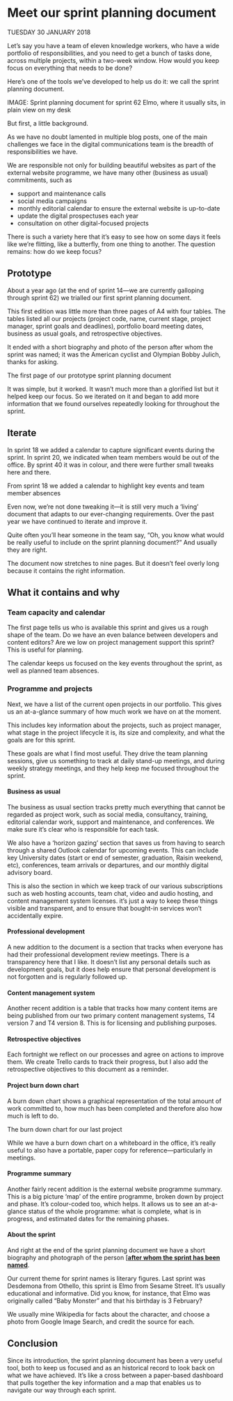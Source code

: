 # Meet our sprint planning document

TUESDAY 30 JANUARY 2018

Let’s say you have a team of eleven knowledge workers, who have a wide portfolio of responsibilities, and you need to get a bunch of tasks done, across multiple projects, within a two-week window. How would you keep focus on everything that needs to be done?

Here’s one of the tools we’ve developed to help us do it: we call the sprint planning document.

IMAGE: Sprint planning document for sprint 62 Elmo, where it usually sits, in plain view on my desk

But first, a little background.

As we have no doubt lamented in multiple blog posts, one of the main challenges we face in the digital communications team is the breadth of responsibilities we have.

We are responsible not only for building beautiful websites as part of the external website programme, we have many other (business as usual) commitments, such as

* support and maintenance calls
* social media campaigns
* monthly editorial calendar to ensure the external website is up-to-date
* update the digital prospectuses each year
* consultation on other digital-focused projects

There is such a variety here that it’s easy to see how on some days it feels like we’re flitting, like a butterfly, from one thing to another. The question remains: how do we keep focus?

## **Prototype**

About a year ago (at the end of sprint 14—we are currently galloping through sprint 62) we trialled our first sprint planning document.

This first edition was little more than three pages of A4 with four tables. The tables listed all our projects (project code, name, current stage, project manager, sprint goals and deadlines), portfolio board meeting dates, business as usual goals, and retrospective objectives.

It ended with a short biography and photo of the person after whom the sprint was named; it was the American cyclist and Olympian Bobby Julich, thanks for asking.

The first page of our prototype sprint planning document

It was simple, but it worked. It wasn’t much more than a glorified list but it helped keep our focus. So we iterated on it and began to add more information that we found ourselves repeatedly looking for throughout the sprint.

## **Iterate**

In sprint 18 we added a calendar to capture significant events during the sprint. In sprint 20, we indicated when team members would be out of the office. By sprint 40 it was in colour, and there were further small tweaks here and there.

From sprint 18 we added a calendar to highlight key events and team member absences

Even now, we’re not done tweaking it—it is still very much a ‘living’ document that adapts to our ever-changing requirements. Over the past year we have continued to iterate and improve it.

Quite often you’ll hear someone in the team say, “Oh, you know what would be really useful to include on the sprint planning document?” And usually they are right.

The document now stretches to nine pages. But it doesn’t feel overly long because it contains the right information.

## **What it contains and why**

### **Team capacity and calendar**

The first page tells us who is available this sprint and gives us a rough shape of the team. Do we have an even balance between developers and content editors? Are we low on project management support this sprint? This is useful for planning.

The calendar keeps us focused on the key events throughout the sprint, as well as planned team absences.

### **Programme and projects**

Next, we have a list of the current open projects in our portfolio. This gives us an at-a-glance summary of how much work we have on at the moment.

This includes key information about the projects, such as project manager, what stage in the project lifecycle it is, its size and complexity, and what the goals are for this sprint.

These goals are what I find most useful. They drive the team planning sessions, give us something to track at daily stand-up meetings, and during weekly strategy meetings, and they help keep me focused throughout the sprint.

#### **Business as usual**

The business as usual section tracks pretty much everything that cannot be regarded as project work, such as social media, consultancy, training, editorial calendar work, support and maintenance, and conferences. We make sure it’s clear who is responsible for each task.

We also have a ‘horizon gazing’ section that saves us from having to search through a shared Outlook calendar for upcoming events. This can include key University dates (start or end of semester, graduation, Raisin weekend, etc), conferences, team arrivals or departures, and our monthly digital advisory board.

This is also the section in which we keep track of our various subscriptions such as web hosting accounts, team chat, video and audio hosting, and content management system licenses. it’s just a way to keep these things visible and transparent, and to ensure that bought-in services won’t accidentally expire.

#### **Professional development**

A new addition to the document is a section that tracks when everyone has had their professional development review meetings. There is a transparency here that I like. It doesn’t list any personal details such as development goals, but it does help ensure that personal development is not forgotten and is regularly followed up.

#### **Content management system**

Another recent addition is a table that tracks how many content items are being published from our two primary content management systems, T4 version 7 and T4 version 8. This is for licensing and publishing purposes.

#### **Retrospective objectives**

Each fortnight we reflect on our processes and agree on actions to improve them. We create Trello cards to track their progress, but I also add the retrospective objectives to this document as a reminder.

#### **Project burn down chart**

A burn down chart shows a graphical representation of the total amount of work committed to, how much has been completed and therefore also how much is left to do.

The burn down chart for our last project

While we have a burn down chart on a whiteboard in the office, it’s really useful to also have a portable, paper copy for reference—particularly in meetings.

#### **Programme summary**

Another fairly recent addition is the external website programme summary. This is a big picture ‘map’ of the entire programme, broken down by project and phase. It’s colour-coded too, which helps. It allows us to see an at-a-glance status of the whole programme: what is complete, what is in progress, and estimated dates for the remaining phases.

#### **About the sprint**

And right at the end of the sprint planning document we have a short biography and photograph of the person [**[after whom the sprint has been named](http://digitalcommunications.wp.st-andrews.ac.uk/2016/04/01/how-we-name-our-sprints/)**.

Our current theme for sprint names is literary figures. Last sprint was Desdemona from Othello, this sprint is Elmo from Sesame Street. It’s usually educational and informative. Did you know, for instance, that Elmo was originally called “Baby Monster” and that his birthday is 3 February?

We usually mine Wikipedia for facts about the character, and choose a photo from Google Image Search, and credit the source for each.

## **Conclusion**

Since its introduction, the sprint planning document has been a very useful tool, both to keep us focused and as an historical record to look back on what we have achieved. It’s like a cross between a paper-based dashboard that pulls together the key information and a map that enables us to navigate our way through each sprint.